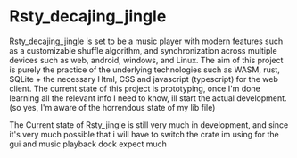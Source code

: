 # Rsty_decajing_jingle
Rsty_decajing_jingle is set to be a music player with modern features such as a customizable 
shuffle algorithm, and synchronization across multiple devices such as web, android,
windows, and Linux. The aim of this project is purely the practice of the underlying 
technologies such as WASM, rust, SQLite + the necessary Html, CSS and javascript (typescript) 
for the web client. The current state of this project is prototyping, once I'm done learning 
all the relevant info I need to know, ill start the actual development. (so yes, I'm aware of 
the horrendous state of my lib file)

The Current state of Rsty_jingle is still very much in development, and since it's very much possible that i will have to switch the crate im using 
for the gui and music playback dock expect much
